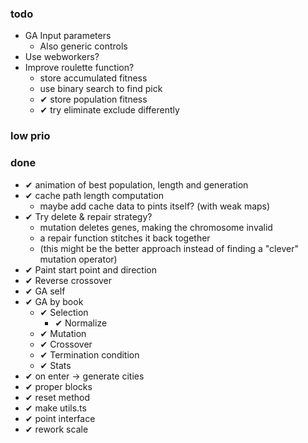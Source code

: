 ### todo

- GA Input parameters
  - Also generic controls
- Use webworkers?
- Improve roulette function?
  - store accumulated fitness
  - use binary search to find pick
  - ✔ store population fitness
  - ✔ try eliminate exclude differently

### low prio

### done

- ✔ animation of best population, length and generation
- ✔ cache path length computation
  - maybe add cache data to pints itself? (with weak maps)
- ✔ Try delete & repair strategy?
  - mutation deletes genes, making the chromosome invalid
  - a repair function stitches it back together
  - (this might be the better approach instead of finding a "clever" mutation operator)
- ✔ Paint start point and direction
- ✔ Reverse crossover
- ✔ GA self
- ✔ GA by book
  - ✔ Selection
    - ✔ Normalize
  - ✔ Mutation
  - ✔ Crossover
  - ✔ Termination condition
  - ✔ Stats
- ✔ on enter -> generate cities
- ✔ proper blocks
- ✔ reset method
- ✔ make utils.ts
- ✔ point interface
- ✔ rework scale
